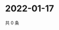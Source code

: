 # 2022-01-17

共 0 条

<!-- BEGIN WEIBO -->
<!-- 最后更新时间 Mon Jan 17 2022 02:00:56 GMT+0800 (China Standard Time) -->

<!-- END WEIBO -->
